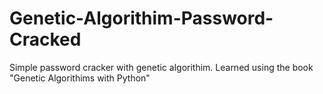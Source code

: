 # Genetic-Algorithim-Password-Cracked
Simple password cracker with genetic algorithim. Learned using the book "Genetic Algorithims with Python"
